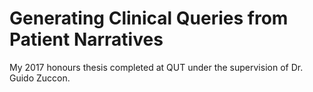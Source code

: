 # Generating Clinical Queries from Patient Narratives

My 2017 honours thesis completed at QUT under the supervision of Dr. Guido Zuccon.

